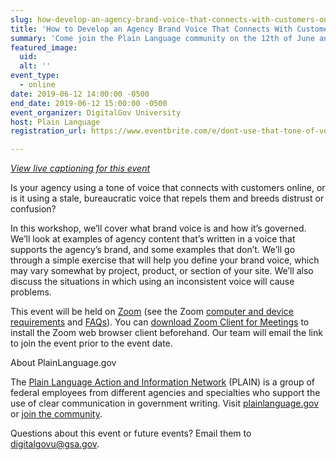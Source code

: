```yaml
---
slug: how-develop-an-agency-brand-voice-that-connects-with-customers-online
title: 'How to Develop an Agency Brand Voice That Connects With Customers Online'
summary: 'Come join the Plain Language community on the 12th of June and learn how to develop an agency brand voice! '
featured_image: 
  uid: 
  alt: ''
event_type: 
  - online
date: 2019-06-12 14:00:00 -0500
end_date: 2019-06-12 15:00:00 -0500
event_organizer: DigitalGov University
host: Plain Language 
registration_url: https://www.eventbrite.com/e/dont-use-that-tone-of-voice-with-me-how-to-develop-an-agency-brand-voice-registration-61151693361

---
```


_[View live captioning for this event](https://www.captionedtext.com/client/event.aspx?EventID=4010631&CustomerID=321)_

  

Is your agency using a tone of voice that connects with customers online, or is it using a stale, bureaucratic voice that repels them and breeds distrust or confusion? 

  

In this workshop, we’ll cover what brand voice is and how it’s governed. We’ll look at examples of agency content that’s written in a voice that supports the agency’s brand, and some examples that don’t. We’ll go through a simple exercise that will help you define your brand voice, which may vary somewhat by project, product, or section of your site. We’ll also discuss the situations in which using an inconsistent voice will cause problems. 

  

This event will be held on [Zoom](https://www.zoom.us/) (see the Zoom [computer and device requirements](https://support.zoom.us/hc/en-us/articles/201362023-System-Requirements-for-PC-Mac-and-Linux) and [FAQs](https://support.zoom.us/hc/en-us/sections/200277708-Frequently-Asked-Questions)). You can [download Zoom Client for Meetings](https://zoom.us/download#client_4meeting) to install the Zoom web browser client beforehand. Our team will email the link to join the event prior to the event date. 

  

About PlainLanguage.gov

  

The [Plain Language Action and Information Network](https://www.plainlanguage.gov/about/) (PLAIN) is a group of federal employees from different agencies and specialties who support the use of clear communication in government writing. Visit [plainlanguage.gov](https://www.plainlanguage.gov/) or [join the community](https://www.digitalgov.gov/communities/plain-language/?__hstc=178037178.a88203db82e1079076ae868f043c71ba.1540231204233.1556652006473.1556712656308.93&__hssc=178037178.3.1556712656308&__hsfp=1574713287). 

  
Questions about this event or future events? Email them to [digitalgovu@gsa.gov](mailto:digitalgovu@gsa.gov). 
